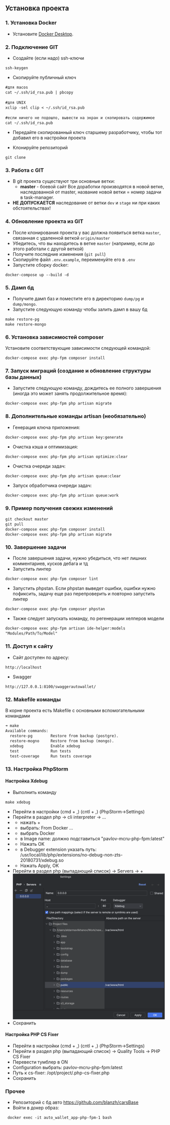 ## Установка проекта

### 1. Установка Docker

- Установите [Docker Desktop][link-docker].

### 2. Подключение GIT

- Создайте (если надо) ssh-ключи
```
ssh-keygen
```
- Скопируйте публичный ключ
```
#для macos
cat ~/.ssh/id_rsa.pub | pbcopy 

#для UNIX
xclip -sel clip < ~/.ssh/id_rsa.pub 

#если ничего не подошло, вывести на экран и скопировать содержимое
cat ~/.ssh/id_rsa.pub
```
- Передайте скопированный ключ старшему разработчику, чтобы тот добавил его в настройки проекта

- Клонируйте репозиторий
```
git clone 
```

### 3. Работа с GIT

- В git проекта существуют три основные ветки:
    - **master** - боевой сайт
      Все доработки производятся в новой ветке, наследованной от master, название новой ветки = номер задачи в task-manager.
- **НЕ ДОПУСКАЕТСЯ** наследование от ветки `dev` и `stage` ни при каких обстоятельствах!

### 4. Обновление проекта из GIT

- После клонирования проекта у вас должна появиться ветка `master`, связанная с удаленной веткой `origin/master`
- Убедитесь, что вы находитесь в ветке `master` (например, если до этого работали с другой веткой)
- Получите последние изменения (`git pull`)
- Скопируйте файл `.env.example`, переименуйте его в `.env`
- Запустите сборку docker:
```
docker-compose up --build -d
```

### 5. Дамп бд

- Получите дамп баз и поместите его в директорию `dump/pg` и `dump/mongo`.
- Запустите следующую команду чтобы залить дамп в вашу бд
```
make restore-pg
make restore-mongo
```

### 6. Установка зависимостей composer

Установите соответствующие зависимости следующей командой:

```
docker-compose exec php-fpm composer install
```

### 7. Запуск миграций (создание и обновление структуры базы данных)

- Запустите следующую команду, дождитесь ее полного завершения (иногда это может занять продолжительное время):

```
docker-compose exec php-fpm php artisan migrate
```

### 8. Дополнительные команды artisan (необязательно)

- Генерация ключа приложения:

```
docker-compose exec php-fpm php artisan key:generate
```


- Очистка кэша и оптимизация:

```
docker-compose exec php-fpm php artisan optimize:clear
```

- Очистка очереди задач:

```
docker-compose exec php-fpm php artisan queue:clear
```

- Запуск обработчика очереди задач:

```
docker-compose exec php-fpm php artisan queue:work
```

### 9. Пример получения свежих изменений

```
git checkout master
git pull
docker-compose exec php-fpm composer install
docker-compose exec php-fpm php artisan migrate
```

### 10. Завершение задачи

- После завершения задачи, нужно убедиться, что нет лишних комментариев, кусков дебага и тд
- Запустить линтер

```
docker-compose exec php-fpm composer lint
```

- Запустить phpstan. Если phpstan выведет ошибки, ошибки нужно пофиксить, задачу еще раз перепроверить и повторно запустить линтер

```
docker-compose exec php-fpm composer phpstan
```

- Также следует запускать команду, по регенерации хелперов модели

```
docker-compose exec php-fpm artisan ide-helper:models "Modules/Path/To/Model"
```

### 11. Доступ к сайту

- Сайт доступен по адресу:

```
http://localhost
```

- Swagger

```
http://127.0.0.1:8100/swaggerautowallet/
```

### 12. Makefile команды

В корне проекта есть Makefile с основными вспомогательными командами
```shell
➜ make
Available commands:
  restore-pg        Restore from backup (postgre).
  restore-mogno     Restore from backup (mongo).
  xdebug            Enable xdebug
  test              Run tests
  test-coverage     Run tests coverage
```

### 13. Настройка PhpStorm

#### Настройка Xdebug

- Выполнить команду

```
make xdebug
```

- Перейти в настройки (cmd + ,) (cntl + ,) (PhpStorm->Settings)
- Перейти в раздел php -> cli interpreter -> ...
- - нажать +
- - выбрать: From Docker ...
- - выбрать Docker
- - в Image name: должно подставиться "pavlov-mcru-php-fpm:latest"
- - Нажать OK
- - в Debugger extension указать путь: /usr/local/lib/php/extensions/no-debug-non-zts-20180731/xdebug.so
- - Нажать Apply, OK
- Перейти в раздел php (выпадающий список) -> Servers -> +
  ![Xdebug Server](./docker/instruction/xdebug_server.png)
- Сохранить

#### Настройка PHP CS Fixer

- Перейти в настройки (cmd + ,) (cntl + ,) (PhpStorm->Settings)
- Перейти в раздел php (выпадающий список) -> Quality Tools -> PHP CS Fixer
- Перевести тумблер в ON
- Configuration выбрать: pavlov-mcru-php-fpm:latest
- Путь к cs-fixer: /opt/project/.php-cs-fixer.php
- Сохранить


### Прочее
- Репозиторий с бд авто https://github.com/blanzh/carsBase
- Войти в докер образ:
```
 docker exec -it auto_wallet_app-php-fpm-1 bash
```

[link-laravel]: https://laravel.com/docs
[link-docker]: https://www.docker.com/products/docker-desktop/
